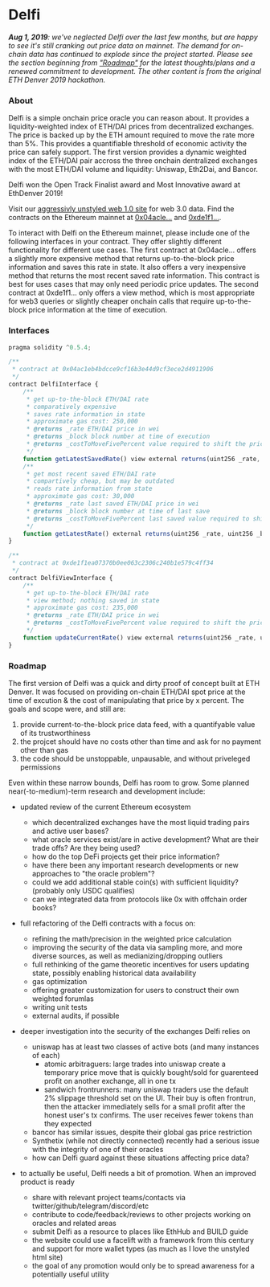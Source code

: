 # Delfi

***Aug 1, 2019**: we've neglected Delfi over the last few months, but are happy to see it's still cranking out price data on mainnet. The demand for on-chain data has continued to explode since the project started. Please see the section beginning from ["Roadmap"](#Roadmap) for the latest thoughts/plans and a renewed commitment to development. The other content is from the original ETH Denver 2019 hackathon.* 

### About
Delfi is a simple onchain price oracle you can reason about. It provides a liquidity-weighted index of ETH/DAI prices from decentralized exchanges. The price is backed up by the ETH amount required to move the rate more than 5%. This provides a quantifiable threshold of economic activity the price can safely support. The first version provides a dynamic weighted index of the ETH/DAI pair accross the three onchain dentralized exchanges with the most ETH/DAI volume and liquidity: Uniswap, Eth2Dai, and Bancor.

Delfi won the Open Track Finalist award and Most Innovative award at EthDenver 2019!

Visit our [aggressivly unstyled web 1.0 site](https://delfi.surge.sh/) for web 3.0 data. Find the contracts on the Ethereum mainnet at [0x04acle...](https://etherscan.io/address/0x04ac1eb4bdcce9cf16b3e44d9cf3ece2d4911906#code) and [0xde1f1...](https://etherscan.io/address/0xde1f1ea07370b0ee063c2306c240b1e579c4ff34#code).

To interact with Delfi on the Ethereum mainnet, please include one of the following interfaces in your contract. They offer slightly different functionality for different use cases. The first contract at 0x04acle... offers a slightly more expensive method that returns up-to-the-block price information and saves this rate in state. It also offers a very inexpensive method that returns the most recent saved rate information. This contract is best for uses cases that may only need periodic price updates. The second contract at 0xde1f1... only offers a view method, which is most appropriate for web3 queries or slightly cheaper onchain calls that require up-to-the-block price information at the time of execution.

### Interfaces

```javascript
pragma solidity ^0.5.4;

/**
 * contract at 0x04ac1eb4bdcce9cf16b3e44d9cf3ece2d4911906
 */
contract DelfiInterface {
	/**
	 * get up-to-the-block ETH/DAI rate
	 * comparatively expensive
	 * saves rate information in state
	 * approximate gas cost: 250,000
	 * @returns _rate ETH/DAI price in wei
	 * @returns _block block number at time of execution
	 * @returns _costToMoveFivePercent value required to shift the price 5% in wei
	 */
	function getLatestSavedRate() view external returns(uint256 _rate, uint256 _block, uint256 _costToMoveFivePercent) {}
	/**
	 * get most recent saved ETH/DAI rate
	 * compartively cheap, but may be outdated
	 * reads rate information from state
	 * approximate gas cost: 30,000
	 * @returns _rate last saved ETH/DAI price in wei
	 * @returns _block block number at time of last save
	 * @returns _costToMoveFivePercent last saved value required to shift the price 5% in wei
	 */
	function getLatestRate() external returns(uint256 _rate, uint256 _block, uint256 _costToMoveFivePercent) {}
}

/**
 * contract at 0xde1f1ea07370b0ee063c2306c240b1e579c4ff34
 */
contract DelfiViewInterface {
	/**
	 * get up-to-the-block ETH/DAI rate
	 * view method; nothing saved in state
	 * approximate gas cost: 235,000
	 * @returns _rate ETH/DAI price in wei
	 * @returns _costToMoveFivePercent value required to shift the price 5% in wei
	 */
	function updateCurrentRate() view external returns(uint256 _rate, uint256 _costToMoveFivePercent) {}
}
```
### Roadmap

The first version of Delfi was a quick and dirty proof of concept built at ETH Denver. It was focused on providing on-chain ETH/DAI spot price at the time of excution & the cost of manipulating that price by x percent. The goals and scope were, and still are: 

1) provide current-to-the-block price data feed, with a quantifyable value of its trustworthiness 
2) the projcet should have no costs other than time and ask for no payment other than gas
3) the code should be unstoppable, unpausable, and without priveleged permissions

Even within these narrow bounds, Delfi has room to grow. Some planned near(-to-medium)-term research and development include:

* updated review of the current Ethereum ecosystem
	* which decentralized exchanges have the most liquid trading pairs and active user bases?
	* what oracle services exist/are in active development? What are their trade offs? Are they being used?
	* how do the top DeFi projects get their price information? 
	* have there been any important research developments or new approaches to "the oracle problem"? 
	* could we add additional stable coin(s) with sufficient liquidity? (probably only USDC qualifies)
	* can we integrated data from protocols like 0x with offchain order books?

* full refactoring of the Delfi contracts with a focus on:
	* refining the math/precision in the weighted price calculation
	* improving the security of the data via sampling more, and more diverse sources, as well as medianizing/dropping outliers
	* full rethinking of the game theoretic incentives for users updating state, possibly enabling historical data availability
	* gas optimization
	* offering greater customization for users to construct their own weighted forumlas 
	* writing unit tests
	* external audits, if possible

* deeper investigation into the security of the exchanges Delfi relies on
	* uniswap has at least two classes of active bots (and many instances of each)
		* atomic arbitraguers: large trades into uniswap create a temporary price move that is quickly bought/sold for guarenteed profit on another exchange, all in one tx
		* sandwich frontrunners: many uniswap traders use the default 2% slippage threshold set on the UI. Their buy is often frontrun, then the attacker immediately sells for a small profit after the honest user's tx confirms. The user receives fewer tokens than they expected
	* bancor has similar issues, despite their global gas price restriction
	* Synthetix (while not directly connected) recently had a serious issue with the integrity of one of their oracles
	* how can Delfi guard against these situations affecting price data?

* to actually be useful, Delfi needs a bit of promotion. When an improved product is ready
	* share with relevant project teams/contacts via twitter/github/telegram/discord/etc
	* contribute to code/feedback/reviews to other projects working on oracles and related areas
	* submit Delfi as a resource to places like EthHub and BUILD guide
	* the website could use a facelift with a framework from this century and support for more wallet types (as much as I love the unstyled html site)
	* the goal of any promotion would only be to spread awareness for a potentially useful utility
